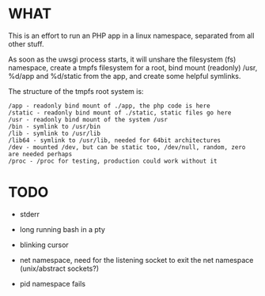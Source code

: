WHAT
====

This is an effort to run an PHP app in a linux namespace, separated from all other stuff.

As soon as the uwsgi process starts, it will unshare the filesystem (fs) namespace, create a tmpfs filesystem for a
root, bind mount (readonly) /usr, %d/app and %d/static from the app, and create some helpful symlinks.

The structure of the tmpfs root system is:

    /app - readonly bind mount of ./app, the php code is here
    /static - readonly bind mount of ./static, static files go here
    /usr - readonly bind mount of the system /usr
    /bin - symlink to /usr/bin
    /lib - symlink to /usr/lib
    /lib64 - symlink to /usr/lib, needed for 64bit architectures
    /dev - mounted /dev, but can be static too, /dev/null, random, zero are needed perhaps
    /proc - /proc for testing, production could work without it


TODO
====

 - stderr
 - long running bash in a pty
 - blinking cursor

 - net namespace, need for the listening socket to exit the net namespace (unix/abstract sockets?)
 - pid namespace fails
